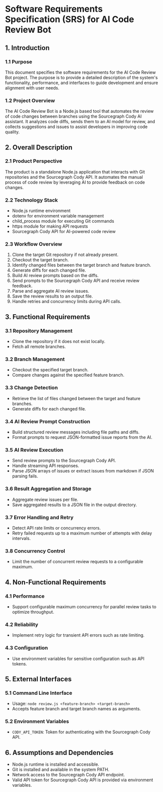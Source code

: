 # Software Requirements Specification (SRS) for AI Code Review Bot

## 1. Introduction

### 1.1 Purpose
This document specifies the software requirements for the AI Code Review Bot project. The purpose is to provide a detailed description of the system's functionality, performance, and interfaces to guide development and ensure alignment with user needs.

### 1.2 Project Overview
The AI Code Review Bot is a Node.js based tool that automates the review of code changes between branches using the Sourcegraph Cody AI assistant. It analyzes code diffs, sends them to an AI model for review, and collects suggestions and issues to assist developers in improving code quality.

## 2. Overall Description

### 2.1 Product Perspective
The product is a standalone Node.js application that interacts with Git repositories and the Sourcegraph Cody API. It automates the manual process of code review by leveraging AI to provide feedback on code changes.

### 2.2 Technology Stack
- Node.js runtime environment
- dotenv for environment variable management
- child_process module for executing Git commands
- https module for making API requests
- Sourcegraph Cody API for AI-powered code review

### 2.3 Workflow Overview
1. Clone the target Git repository if not already present.
2. Checkout the target branch.
3. Identify changed files between the target branch and feature branch.
4. Generate diffs for each changed file.
5. Build AI review prompts based on the diffs.
6. Send prompts to the Sourcegraph Cody API and receive review feedback.
7. Parse and aggregate AI review issues.
8. Save the review results to an output file.
9. Handle retries and concurrency limits during API calls.

## 3. Functional Requirements

### 3.1 Repository Management
- Clone the repository if it does not exist locally.
- Fetch all remote branches.

### 3.2 Branch Management
- Checkout the specified target branch.
- Compare changes against the specified feature branch.

### 3.3 Change Detection
- Retrieve the list of files changed between the target and feature branches.
- Generate diffs for each changed file.

### 3.4 AI Review Prompt Construction
- Build structured review messages including file paths and diffs.
- Format prompts to request JSON-formatted issue reports from the AI.

### 3.5 AI Review Execution
- Send review prompts to the Sourcegraph Cody API.
- Handle streaming API responses.
- Parse JSON arrays of issues or extract issues from markdown if JSON parsing fails.

### 3.6 Result Aggregation and Storage
- Aggregate review issues per file.
- Save aggregated results to a JSON file in the output directory.

### 3.7 Error Handling and Retry
- Detect API rate limits or concurrency errors.
- Retry failed requests up to a maximum number of attempts with delay intervals.

### 3.8 Concurrency Control
- Limit the number of concurrent review requests to a configurable maximum.

## 4. Non-Functional Requirements

### 4.1 Performance
- Support configurable maximum concurrency for parallel review tasks to optimize throughput.

### 4.2 Reliability
- Implement retry logic for transient API errors such as rate limiting.

### 4.3 Configuration
- Use environment variables for sensitive configuration such as API tokens.

## 5. External Interfaces

### 5.1 Command Line Interface
- Usage: `node review.js <feature-branch> <target-branch>`
- Accepts feature branch and target branch names as arguments.

### 5.2 Environment Variables
- `CODY_API_TOKEN`: Token for authenticating with the Sourcegraph Cody API.

## 6. Assumptions and Dependencies

- Node.js runtime is installed and accessible.
- Git is installed and available in the system PATH.
- Network access to the Sourcegraph Cody API endpoint.
- Valid API token for Sourcegraph Cody API is provided via environment variables.
